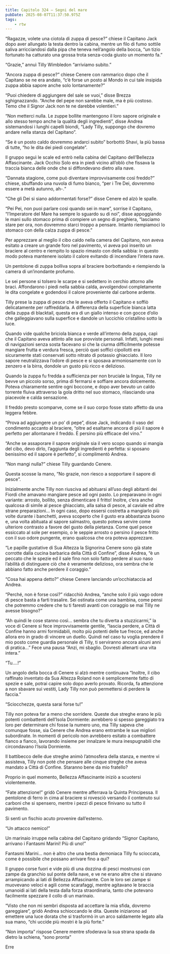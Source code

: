 ```yaml
---
title: Capitolo 324 – Segni del mare
pubDate: 2025-08-07T11:37:50.975Z
tags:
    - rtw
---
```







“Ragazze, volete una ciotola di zuppa di pesce?” chiese il Capitano Jack dopo aver allungato la testa dentro la cabina, mentre un filo di fumo sottile saliva arricciandosi dalla pipa che teneva nell’angolo della bocca, “un tizio fortunato ha catturato una grossa trota senza-coda giusto un momento fa.”


“Grazie,” annuì Tilly Wimbledon “arriviamo subito.”


“Ancora zuppa di pesce?” chiese Cenere con rammarico dopo che il Capitano se ne era andato, “c’è forse un posto al Mondo in cui tale insipida zuppa abbia sapore anche solo lontanamente?”


“Puoi chiedere di aggiungere del sale se vuoi,” disse Brezza sghignazzando. “Anche del pepe non sarebbe male, ma è più costoso. Temo che il Signor Jack non te ne darebbe volentieri.”


“Non metterci nulla. Le zuppe bollite mantengono il loro sapore originale e allo stesso tempo anche la qualità degli ingredienti”, disse Andrea sistemandosi i lunghi capelli biondi, “Lady Tilly, suppongo che dovremo andare nella stanza del Capitano”.


“Se è un posto caldo dovremmo andarci subito” borbottò Shavi, la più bassa di tutte, “ho le dita dei piedi congelate”.


Il gruppo seguì le scale ed entrò nella cabina del Capitano dell’Bellezza Affascinante. Jack Occhio Solo era in piedi vicino all’oblò che fissava la traccia bianca delle onde che si diffondevano dietro alla nave.


“Dannata stagione, come può diventare improvvisamente così freddo?” chiese, sbuffando una nuvola di fumo bianco, “per i Tre Dei, dovremmo essere a metà autunno, ah-.“


“Che gli Dei si siano addormentati forse?” disse Cenere ed alzò le spalle.


“Pei Pei, non puoi parlare così quando sei in mare”, sorrise il Capitano, “l’Imperatore del Mare ha sempre lo sguardo su di noi”, disse appoggiando le mani sullo stomaco prima di compiere un segno di preghiera, “lasciamo stare per ora, non dovremmo starci troppo a pensare. Intanto riempiamoci lo stomaco con della calza zuppa di pesce.”


Per apprezzare al meglio il cibo caldo nella camera del Capitano, non aveva esitato a creare un grande foro nel pavimento, vi aveva poi inserito un braciere al centro e riempito lo spazio rimasto con della sabbia: in questo modo poteva mantenere isolato il calore evitando di incendiare l’intera nave.


Un pentolone di zuppa bolliva sopra al braciere borbottando e riempiendo la camera di un’inondante profumo.


Le sei persone si tolsero le scarpe e si sedettero in cerchio attorno alle braci. Affondarono i piedi nella sabbia calda, avvolgendovi completamente le dita congelate e godendosi il calore proveniente dal carbone ardente.


Tilly prese la zuppa di pesce che le aveva offerto il Capitano e soffiò delicatamente per raffreddarla. A differenza della superficie bianca latta della zuppa di blacktail, questa era di un giallo intenso e con gocce d’olio che galleggiavano sulla superfice e dandole un luccichio cristallino sotto la luce.


Quando vide qualche briciola bianca e verde all’interno della zuppa, capì che il Capitano aveva attinto alle sue provviste personali. Infatti, lunghi mesi di navigazioni senza sosta facevano si che la ciurma difficilmente potesse mangiare frutta e verdura fresca, perciò quei soffici cipollotti era sicuramente stati conservati sotto nitrato di potassio ghiacciato. Il loro sapore neutralizzava l’odore di pesce e si sposava armoniosamente con lo zenzero e la birra, dondole un gusto più ricco e delizioso.


Quando la zuppa fu fredda a sufficienza per non bruciale la lingua, Tilly ne bevve un piccolo sorso, prima di fermarsi e soffiare ancora dolcemente. Poteva chiaramente sentire ogni boccone, e dopo aver bevuto un caldo torrente fluiva attraverso la gola dritto nel suo stomaco, rilasciando una piacevole e calda sensazione.


Il freddo presto scomparve, come se il suo corpo fosse stato affetto da una leggera febbre.


“Prova ad aggiungere un po’ di pepe”, disse Jack, indicando il vaso del condimento accanto al braciere, “oltre ad esaltarne ancora di più il sapore è perfetto per allontanare il freddo. È persino più efficace del vino.”


“Anche se assaporare il sapore originale sia il vero scopo quando si mangia del cibo, devo dirlo, l’aggiunta degli ingredienti è perfetta: si sposano benissimo ed il sapore è perfetto”, si complimentò Andrea.


“Non mangi nulla?” chiese Tilly guardando Cenere.


Questa scosse la mano, “No grazie, non riesco a sopportare il sapore di pesce”.


Inizialmente anche Tilly non riusciva ad abituarsi all’uso degli abitanti dei Fiordi che amavano mangiare pesce ad ogni pasto. Lo preparavano in ogni variante: arrosto, bollito, senza dimenticare il fritto! Inoltre, c’era anche qualcosa di simile al pesce ghiacciato, alla salsa di pesce, al caviale ed altre strane preparazioni... In ogni caso, dopo essersi costretta a mangiarlo più volte durante i banchetti, aveva scoperto che il gusto era abbastanza buono e, una volta abituata al sapore salmastro, questo poteva servire come ulteriore contrasto a favore del gusto della pietanza. Come quel pesce essiccato al sole per esempio, o le seppie arrosto o persino il pesce fritto con il suo odore pungente, erano qualcosa che ora poteva apprezzare.


“Le papille gustative di Sua Altezza la Signorina Cenere sono già state corrotte dalla cucina barbarica della Città di Confine”, disse Andrea, “è un peccato che le spezie ed il sale fino non solo fatto perdere al suo naso l’abilità di distinguere ciò che è veramente delizioso, ora sembra che le abbiano fatto anche perdere il coraggio.”


“Cosa hai appena detto?” chiese Cenere lanciando un’occhiataccia ad Andrea.


“Perché, non è forse così?” ridacchiò Andrea, “anche solo il più vago odore di pesce basta a farti trasalire. Sei ostinata come una bambina, come pensi che potremmo credere che tu ti faresti avanti con coraggio se mai Tilly ne avesse bisogno?”


“Ah quindi le cose stanno così... sembra che tu diverta a stuzzicarmi,” la voce di Cenere si fece improvvisamente gentile, “lascia perdere, a Città di Confine hanno armi formidabili, molto più potenti delle tue frecce, ed anche allora ero in grado di vincere un duello. Quindi nel caso tu voglia prendere il mio posto come guardia personale di Tilly, ti serviranno ancora alcuni anni di pratica...” Fece una pausa “Anzi, mi sbaglio. Dovresti allenarti una vita intera.”


“Tu....!”


Un angolo della bocca di Cenere si alzò mentre continuava “Inoltre, il cibo raffinato inventato da Sua Altezza Roland non è semplicemente fatto di spezie e sale, potrai capire solo dopo averlo provato. Ricorda, fa attenzione a non sbavare sui vestiti, Lady Tilly non può permettersi di perdere la faccia.”


“Sciocchezze, questa sarai forse tu!”


Tilly non poteva far a meno che sorridere. Queste due streghe erano le più potenti combattenti dell’Isola Dormiente: avrebbero sì spesso gareggiato tra loro per determinare chi fosse la numero uno, ma Tilly sapeva che comunque fosse, sia Cenere che Andrea erano entrambe le sue migliori subordinate. In momenti di pericolo non avrebbero esitato a combattere fianco a fianco, lavorando insieme per innalzare le mura inespugnabili che circondavano l’Isola Dormiente.


Il battibecco delle due streghe animò l’atmosfera della stanza, e mentre vi assisteva, Tilly non poté che pensare alle cinque streghe che aveva mandato a Città di Confine. Staranno bene da mio fratello?


Proprio in quel momento, Bellezza Affascinante iniziò a scuotersi violentemente.


“Fate attenzione!” gridò Cenere mentre afferrava la Quinta Principessa. Il pentolone di ferro in cima al braciere si rovesciò versando il contenuto sui carboni che si spensero, mentre i pezzi di pesce finivano su tutto il pavimento.


Si sentì un fischio acuto provenire dall’esterno.


“Un attacco nemico!”


Un marinaio irruppe nella cabina del Capitano gridando “Signor Capitano, arrivano i Fantasmi Marini! Più di uno!”


Fantasmi Marini... non è altro che una bestia demoniaca Tilly fu scioccata, come è possibile che possano arrivare fino a qui?


Il gruppo corse fuori e vide più di una dozzina di pesci mostruosi con zampe da granchio sul ponte della nave, e ve ne erano altre che si stavano arrampicando ai lati di Bellezza Affascinante. Con le loro sei zampe si muovevano veloci e agili come scarafaggi, mentre agitavano le braccia umanoidi ai lati della testa dalla forza straordinaria, tanto che potevano facilmente spezzare il collo di un marinaio.


“Visto che non mi sembri disposta ad accettare la mia sfida, dovremo gareggiare”, gridò Andrea schioccando le dita.  Queste iniziarono ad emettere una luce dorata che si trasformò in un arco saldamente legato alla sua mano, “chi uccide più mostri è la più forte.”


“Non importa” rispose Cenere mentre sfoderava la sua strana spada da dietro la schiena, “sono pronta”






Erre
                                


                                




